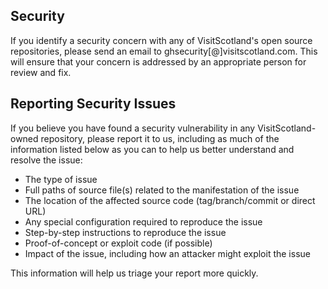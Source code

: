 ## Security

If you identify a security concern with any of VisitScotland's open source repositories, please send an email to ghsecurity[@]visitscotland.com. This will ensure that your concern is addressed by an appropriate person for review and fix.

## Reporting Security Issues

If you believe you have found a security vulnerability in any VisitScotland-owned repository, please report it to us, including as much of the information listed below as you can to help us better understand and resolve the issue:

  * The type of issue
  * Full paths of source file(s) related to the manifestation of the issue
  * The location of the affected source code (tag/branch/commit or direct URL)
  * Any special configuration required to reproduce the issue
  * Step-by-step instructions to reproduce the issue
  * Proof-of-concept or exploit code (if possible)
  * Impact of the issue, including how an attacker might exploit the issue

This information will help us triage your report more quickly.